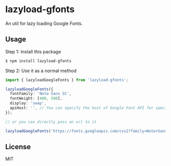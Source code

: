 # lazyload-gfonts

An util for lazy loading Google Fonts.

## Usage

Step 1: Install this package

```bash
$ npm install lazyload-gfonts
```

Step 2: Use it as a normal method

```ts
import { lazyloadGoogleFonts } from 'lazyload-gfonts';

lazyloadGoogleFonts({
  fontFamily: 'Noto Sans SC',
  fontWeight: [400, 500],
  display: 'swap',
  apiHost: '', // You can specify the host of Google Font API for special usage.
});

// or you can directly pass an url to it

lazyloadGoogleFonts('https://fonts.googleapis.com/css2?family=Noto+Sans+SC:wght@400;500');
```

## License

MIT
